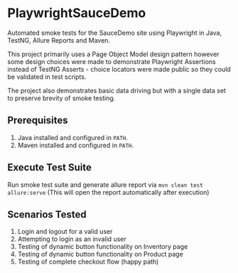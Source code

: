 # PlaywrightSauceDemo
Automated smoke tests for the SauceDemo site using Playwright in Java, TestNG, Allure Reports and Maven.

This project primarily uses a Page Object Model design pattern however some design choices were made to demonstrate Playwright Assertions instead of TestNG Asserts - choice locators were made public so they could be validated in test scripts.

The project also demonstrates basic data driving but with a single data set to preserve brevity of smoke testing.

## Prerequisites

1. Java installed and configured in `PATH`.
2. Maven installed and configured in `PATH`.

## Execute Test Suite
Run smoke test suite and generate allure report via `mvn clean test allure:serve` (This will open the report automatically after execution)

## Scenarios Tested
1. Login and logout for a valid user
2. Attempting to login as an invalid user
3. Testing of dynamic button functionality on Inventory page
4. Testing of dynamic button functionality on Product page
5. Testing of complete checkout flow (happy path)
